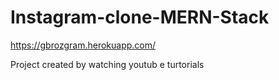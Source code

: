 # Instagram-clone-MERN-Stack
https://gbrozgram.herokuapp.com/

Project created by watching youtub e turtorials
